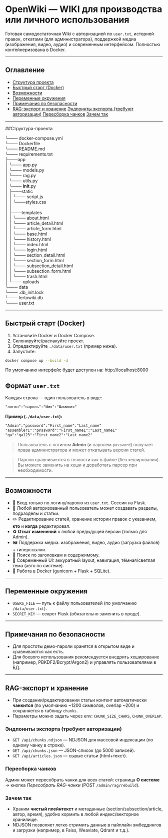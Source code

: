 # OpenWiki — WIKI для производства или личного использования

Готовая самодостаточная Wiki с авторизацией по `user.txt`, историей правок, откатами (для администратора),
поддержкой медиа (изображения, видео, аудио) и современным интерфейсом. Полностью контейнеризована в Docker.

---

## Оглавление
- [Структура проекта](#Структура-проекта)
- [Быстрый старт (Docker)](#Быстрый-старт-(Docker))
- [Возможности](#Возможности)
- [Переменные окружения](#Переменные-окружения)
- [Примечания по безопасности](#Примечания-по-безопасности)
- [RAG-экспорт и хранение](#RAG-экспорт-и-хранение)
[Эндпоинты экспорта (требуют авторизации)](#Эндпоинты-экспорта-(требуют-авторизации))
[Пересборка чанков](#Пересборка-чанков)
[Зачем так](#Зачем-так)

---

##Структура-проекта

└─── docker-compose.yml      
└─── Dockerfile   
└─── README.md     
└─── requirements.txt     
├───app     
│   └─── app.py     
│   └─── models.py     
│   └─── rag.py     
│   └─── utils.py     
│   └─── __init__.py     
│   ├───static   
│   │     └─── script.js   
│   │     └───styles.css   
│   │   
│   ├───templates   
│   │    └─── about.html   
│   │    └─── article_detail.html   
│   │    └─── article_form.html   
│   │    └─── base.html   
│   │    └─── history.html   
│   │    └─── index.html   
│   │    └─── login.html   
│   │    └─── section_detail.html   
│   │    └─── section_form.html   
│   │    └─── subsection_detail.html   
│   │    └─── subsection_form.html   
│   │    └─── trash.html   
│   └─── uploads   
└─── data   
      └─── .db_init.lock   
      └─── lertowiki.db   
      └─── user.txt    

---

## Быстрый старт (Docker)

1. Установите Docker и Docker Compose.
2. Склонируйте/распакуйте проект.
3. Отредактируйте `./data/user.txt` (пример ниже).
4. Запустите:

```bash
docker compose up --build -d
```

По умолчанию интерфейс будет доступен на: http://localhost:8000

## Формат `user.txt`

Каждая строка — один пользователь в виде:

```txt
"логин":"пароль":"Имя":"Фамилия"
```

**Пример (`./data/user.txt`):**
```txt
"Admin":"password":"First_name":"Last_name"
"assembler1":"p@ssw0rd":"First_name1":"Last_name1"
"qa":"qa123":"First_name2":"Last_name2"
```

> Пользователь с логином **Admin** (и паролем `password`) получает права администратора и может откатывать версии статей.

> Пароли сравниваются в точности как в файле (без хеширования). Вы можете заменить на хеши и доработать парсер при необходимости.

---

## Возможности

- 🔐 Вход только по логину/паролю из `user.txt`. Сессии на Flask.
- 👥 Любой авторизованный пользователь может создавать разделы, подразделы и статьи.
- ✏️ Редактирование статей, хранение истории правок с указанием, **кто** и **когда** редактировал.
- ♻️ **Откат изменений** к любой предыдущей версии (только для Admin).
- 🖼️ Поддержка медиа: изображения, видео, аудио (загрузка файлов) + гиперссылки.
- 🔎 Поиск по заголовкам и содержимому.
- 🧭 Современный UI: аккуратный layout, навигация, тёмная/светлая тема (авто по системе).
- 🐳 Работа в Docker (gunicorn + Flask + SQLite).

---

## Переменные окружения

- `USERS_FILE` — путь к файлу пользователей (по умолчанию `/data/user.txt`).
- `SECRET_KEY` — секрет Flask (обязательно заменить в проде).

---

## Примечания по безопасности

- Для простоты демо-пароли хранятся в открытом виде и сравниваются как есть.
- Для боевого использования рекомендуется внедрить хеширование (например, PBKDF2/Bcrypt/Argon2) и управлять пользователями в БД.

---

## RAG-экспорт и хранение

- При создании/редактировании статьи контент автоматически **чанкится** (по умолчанию ~1200 символов, overlap ~200) и сохраняется в таблицу `chunks`.
- Параметры можно задать через env: `CHUNK_SIZE_CHARS`, `CHUNK_OVERLAP`.

### Эндпоинты экспорта (требуют авторизации)
- `GET /api/chunks.ndjson` — NDJSON для массовой индексации (по одному чанку в строке).  
- `GET /api/chunks.json` — JSON-список (до 5000 записей).  
- `GET /api/articles.json` — сырые статьи (html+текст).

### Пересборка чанков
Админ может пересобрать чанки для всех статей: страница **О системе** → кнопка *Пересобрать RAG-чанки* (POST `/admin/rag/rebuild`).

### Зачем так
- Храним **чистый плейнтекст** и метаданные (section/subsection/article, автор, время), удобно кормить в любой индекс/векторное хранилище.
- NDJSON позволяет легко стримить данные в пайплайн эмбеддингов и загрузки (например, в Faiss, Weaviate, Qdrant и т.д.).

